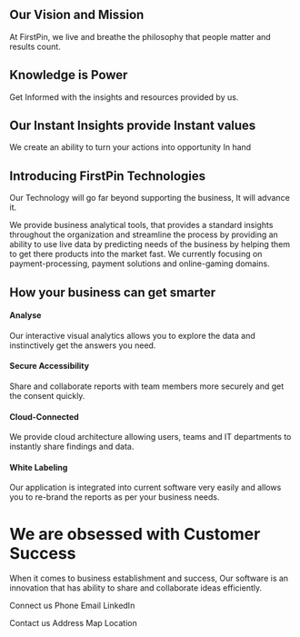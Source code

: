 

## Our Vision and Mission

At FirstPin, we live and breathe the philosophy that people matter and results count.

## Knowledge is Power 
Get Informed with the insights and resources provided by us. 

## Our Instant Insights provide Instant values
We create an ability to turn your actions into opportunity In hand
 

## Introducing FirstPin Technologies
Our Technology will go far beyond supporting the business, It will advance it.

We provide business analytical tools, that provides a standard insights throughout the organization and streamline the process by providing an ability to use live data by predicting needs of the business by helping them to get there products into the market fast. We currently focusing on payment-processing, payment solutions and online-gaming domains. 

## How your business can get smarter

#### Analyse

Our interactive visual analytics allows you to explore the data and instinctively get the answers you need.

#### Secure Accessibility
Share and collaborate reports with team members more securely and get the consent quickly.

#### Cloud-Connected

We provide cloud architecture allowing users, teams and IT departments to instantly share findings and data.

#### White Labeling

Our application is integrated into current software very easily and allows you to re-brand the reports as per your business needs.


# We are obsessed with Customer Success

When it comes to business establishment and success, Our software is an innovation that has ability to share and collaborate ideas efficiently.

Connect us
Phone   			Email		  LinkedIn

Contact us
Address
Map Location
<!--stackedit_data:
eyJoaXN0b3J5IjpbMTUyMTQxMjA2NCwtMTAwNjQ5NzU5MywtMT
g5MzQ1OTc0MywxNDQyMDc3MTQ3LC0xNTE1ODY0NTI5LDMwMTg3
NzY5NywtMTk4ODcyODg2NSwtMTI3OTQ5NTYxNCwxMDcxMzQwOT
EwLC0xNDUyMzcwMzAsLTEzNzc4NTk2MiwxMjI0MTkwMzgsLTE4
NTM1OTkwNDMsLTU3ODU3NTc2OSwtMTEwNzk3NjkyMiwtMTA0Mj
AyODE5OCwtMTgxNTQ5NDc2NiwtNTAwMzU0MDg3XX0=
-->